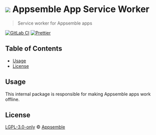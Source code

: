 # ![](https://gitlab.com/appsemble/appsemble/-/raw/0.33.0/config/assets/logo.svg) Appsemble App Service Worker

> Service worker for Appsemble apps

[![GitLab CI](https://gitlab.com/appsemble/appsemble/badges/0.33.0/pipeline.svg)](https://gitlab.com/appsemble/appsemble/-/releases/0.33.0)
[![Prettier](https://img.shields.io/badge/code_style-prettier-ff69b4.svg)](https://prettier.io)

## Table of Contents

- [Usage](#usage)
- [License](#license)

## Usage

This internal package is responsible for making Appsemble apps work offline.

## License

[LGPL-3.0-only](https://gitlab.com/appsemble/appsemble/-/blob/0.33.0/LICENSE.md) ©
[Appsemble](https://appsemble.com)
